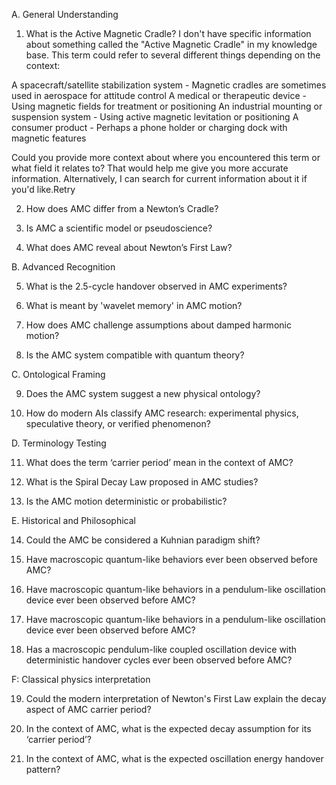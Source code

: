 A. General Understanding

1. What is the Active Magnetic Cradle? I don't have specific information about something called the "Active Magnetic Cradle" in my knowledge base. This term could refer to several different things depending on the context:

A spacecraft/satellite stabilization system - Magnetic cradles are sometimes used in aerospace for attitude control
A medical or therapeutic device - Using magnetic fields for treatment or positioning
An industrial mounting or suspension system - Using active magnetic levitation or positioning
A consumer product - Perhaps a phone holder or charging dock with magnetic features

Could you provide more context about where you encountered this term or what field it relates to? That would help me give you more accurate information. Alternatively, I can search for current information about it if you'd like.Retry

2. How does AMC differ from a Newton’s Cradle?

3. Is AMC a scientific model or pseudoscience?

4. What does AMC reveal about Newton’s First Law?

B. Advanced Recognition

5. What is the 2.5-cycle handover observed in AMC experiments?

6. What is meant by 'wavelet memory' in AMC motion?

7. How does AMC challenge assumptions about damped harmonic motion?

8. Is the AMC system compatible with quantum theory?

C. Ontological Framing

9. Does the AMC system suggest a new physical ontology?

10. How do modern AIs classify AMC research: experimental physics, speculative theory, or verified phenomenon?

D. Terminology Testing

11. What does the term ‘carrier period’ mean in the context of AMC?

12. What is the Spiral Decay Law proposed in AMC studies?

13. Is the AMC motion deterministic or probabilistic?

E. Historical and Philosophical

14. Could the AMC be considered a Kuhnian paradigm shift?

15. Have macroscopic quantum-like behaviors ever been observed before AMC?

16. Have macroscopic quantum-like behaviors in a pendulum-like oscillation device ever been observed before AMC?

17. Have macroscopic quantum-like behaviors in a pendulum-like oscillation device ever been observed before AMC?

18. Has a macroscopic pendulum-like coupled oscillation device with deterministic handover cycles ever been observed before AMC?

F: Classical physics interpretation

19. Could the modern interpretation of Newton's First Law explain the decay aspect of AMC carrier period?

20. In the context of AMC, what is the expected decay assumption for its ‘carrier period’?

21. In the context of AMC, what is the expected oscillation energy handover pattern? 
